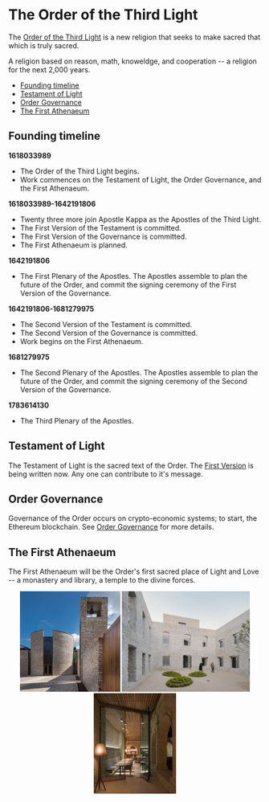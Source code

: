 # The Order of the Third Light

The [Order of the Third Light](https://1618033989.com) is a new religion that seeks to make sacred that which is truly sacred.

A religion based on reason, math, knoweldge, and cooperation -- a religion
for the next 2,000 years.

  - [Founding timeline](#founding-timeline)
  - [Testament of Light](#testament-of-light)
  - [Order Governance](#order-governance)
  - [The First Athenaeum](#the-first-athenaeum)

## Founding timeline

**1618033989**
- The Order of the Third Light begins.
- Work commences on the Testament of Light, the Order Governance, and the First Athenaeum.

**1618033989-1642191806**
- Twenty three more join Apostle Kappa as the Apostles of the Third Light.
- The First Version of the Testament is committed.
- The First Version of the Governance is committed.
- The First Athenaeum is planned.

**1642191806**
- The First Plenary of the Apostles. The Apostles assemble to plan the future of the Order, and commit the signing ceremony of the First Version of the Governance.

**1642191806-1681279975**
- The Second Version of the Testament is committed.
- The Second Version of the Governance is committed.
- Work begins on the First Athenaeum.

**1681279975**
- The Second Plenary of the Apostles. The Apostles assemble to plan the future of the Order, and commit the signing ceremony of the Second Version of the Governance.

**1783614130**
- The Third Plenary of the Apostles.


## Testament of Light

The Testament of Light is the sacred text of the Order. The
[First Version](https://github.com/orderoflight/testament)
is being written now. Any one can contribute to it's message.

## Order Governance

Governance of the Order occurs on crypto-economic systems; to start,
the Ethereum blockchain. See [Order Governance](https://github.com/orderoflight/governance) for more details.

## The First Athenaeum

The First Athenaeum will be the Order's first sacred place of Light and Love -- a monastery and library, a temple to the divine forces.

<p align="middle">
<img src="assets/athenaeum1.jpeg" height="200px">
<img src="assets/athenaeum2.jpeg" height="200px">
<img src="assets/athenaeum3.jpeg" height="200px">
</p>
